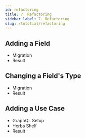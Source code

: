 ```yaml
---
id: refactoring
title: 7. Refactoring
sidebar_label: 7. Refactoring
slug: /tutotial/refactoring
---
```


## Adding a Field
- Migration
- Result

## Changing a Field's Type
- Migration
- Result

## Adding a Use Case
- GraphQL Setup
- Herbs Shelf
- Result
